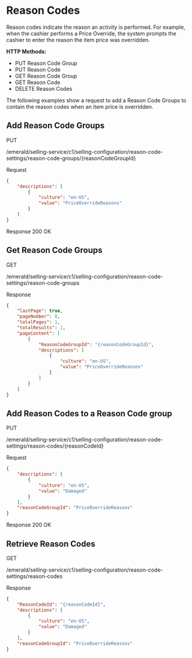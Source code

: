 # Reason Codes

Reason codes indicate the reason an activity is performed. For example, when the cashier performs a Price Override, the system prompts the cashier to enter the reason the item price was overridden.

**HTTP Methods:**

* PUT Reason Code Group
* PUT Reason Code
* GET Reason Code Group
* GET Reason Code
* DELETE Reason Codes

The following examples show a request to add a Reason Code Groups to contain the reason codes when an item price is overridden.

## Add Reason Code Groups

PUT

/emerald/selling-service/c1/selling-configuration/reason-code-settings/reason-code-groups/{reasonCodeGroupId}

Request

```json
{
    "descriptions": [
        {
            "culture": "en-US",
            "value": "PriceOverrideReasons"
        }
    ]
}
```

Response 200 OK

## Get Reason Code Groups

GET

/emerald/selling-service/c1/selling-configuration/reason-code-settings/reason-code-groups

Response

```json
{
    "lastPage": true,
    "pageNumber": 0,
    "totalPages": 1,
    "totalResults": 1,
    "pageContent": [
        {
            "ReasonCodeGroupId": "{reasonCodeGroupId}",
            "descriptions": [
                {
                    "culture": "en-US",
                    "value": "PriceOverrideReasons"
                }
            ]
        }
    ]
}
```

## Add Reason Codes to a Reason Code group

PUT

/emerald/selling-service/c1/selling-configuration/reason-code-settings/reason-codes/{reasonCodeId}

Request

```json
{
    "descriptions": [
        {
            "culture": "en-US",
            "value": "Damaged"
        }
    ],
    "reasonCodeGroupId": "PriceOverrideReasons"
}
```

Response 200 OK

## Retrieve Reason Codes

GET

/emerald/selling-service/c1/selling-configuration/reason-code-settings/reason-codes

Response

```json
{
    "ReasonCodeId": "{reasonCodeId}",
    "descriptions": [
        {
            "culture": "en-US",
            "value": "Damaged"
        }
    ],
    "reasonCodeGroupId": "PriceOverrideReasons"
}
```
